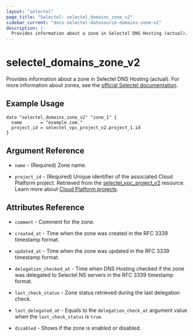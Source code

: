 ```yaml
---
layout: "selectel"
page_title: "Selectel: selectel_domains_zone_v2"
sidebar_current: "docs-selectel-datasource-domains-zone-v2"
description: |-
  Provides information about a zone in Selectel DNS Hosting (actual).
---
```


# selectel\_domains\_zone_v2

Provides information about a zone in Selectel DNS Hosting (actual). For more information about zones, see the [official Selectel documentation](https://docs.selectel.ru/networks-services/dns/zones/).

## Example Usage

```hcl
data "selectel_domains_zone_v2" "zone_1" {
  name       = "example.com."
  project_id = selectel_vpc_project_v2.project_1.id
}
```

## Argument Reference

* `name` - (Required) Zone name.

* `project_id` - (Required) Unique identifier of the associated Cloud Platform project. Retrieved from the [selectel_vpc_project_v2](https://registry.terraform.io/providers/selectel/selectel/latest/docs/resources/vpc_project_v2) resource. Learn more about [Cloud Platform projects](https://docs.selectel.ru/cloud/servers/about/projects/).

## Attributes Reference

* `comment` - Comment for the zone.

* `created_at` - Time when the zone was created in the RFC 3339 timestamp format.

* `updated_at` - Time when the zone was updated in the RFC 3339 timestamp format.

* `delegation_checked_at` - Time when DNS Hosting checked if the zone was delegated to Selectel NS servers in the RFC 3339 timestamp format.

* `last_check_status` - Zone status retrieved during the last delegation check.

* `last_delegated_at` - Equals to the `delegation_check_at` argument value when the `last_check_status` is `true`.

* `disabled` - Shows if the zone is enabled or disabled.
